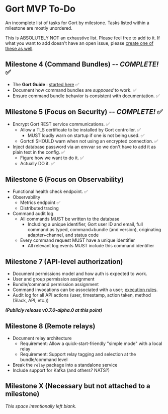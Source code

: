 # Gort MVP To-Do

An incomplete list of tasks for Gort by milestone. Tasks listed within a milestone are mostly unordered.

This is ABSOLUTELY NOT an exhaustive list. Please feel free to add to it. If what you want to add doesn't have an open issue, please [create one of these as well](https://github.com/clockworksoul/Gort/issues).

## Milestone 4 (Command Bundles) -- _COMPLETE!_ ✅

- The **Gort Guide** : [started here](https://getgort.github.io/gort-guide/bundles.html) ✅
- Document how command bundles are _supposed_ to work. ✅
- Ensure command bundle behavior is consistent with documentation. ✅

## Milestone 5 (Focus on Security) -- _COMPLETE!_ ✅

- Encrypt Gort REST service communications. ✅
  - Allow a TLS certificate to be installed by Gort controller. ✅
    - MUST loudly warn on startup if one is not being used. ✅
  - Gortctl SHOULD warn when not using an encrypted connection. ✅
- Inject database password via an envvar so we don't have to add it as plain text in the config. ✅
  - Figure how we want to do it. ✅
  - Actually DO it. ✅

## Milestone 6 (Focus on Observability)

- Functional health check endpoint. ✅
- Observability
  - Metrics endpoint ✅
  - Distributed tracing
- Command audit log
  - All commands MUST be written to the database
    - Including a unique identifier, Gort user ID and email, full command as typed, command+bundle (and version), originating adapter+channel, and status code
  - Every command request MUST have a unique identifier
    - All relevant log events MUST include this command identifier

## Milestone 7 (API-level authorization)

- Document permissions model and how auth is expected to work.
- User and group permission assignment
- Bundle/command permission assignment
- Command invocations can be associated with a user; [execution rules](https://web.archive.org/web/20191130061912/http://book.cog.bot/sections/command_execution_rules.html).
- Audit log for all API actions (user, timestamp, action taken, method (Slack, API, etc.))

**_(Publicly release v0.7.0-alpha.0 at this point)_**

## Milestone 8 (Remote relays)

- Document relay architecture
  - Requirement: Allow a quick-start-friendly "simple mode" with a local relay
  - Requirement: Support relay tagging and selection at the bundle/command level
- Break the `relay` package into a standalone service
- Include support for Kafka (and others? NATS?)

## Milestone X (Necessary but not attached to a milestone)

_This space intentionally left blank._
